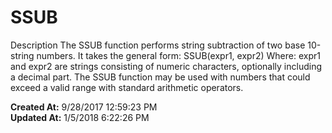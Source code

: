 # SSUB

Description The SSUB function performs string subtraction of two base 10-string numbers. It takes the general form: SSUB(expr1, expr2) Where: expr1 and expr2 are strings consisting of numeric characters, optionally including a decimal part. The SSUB function may be used with numbers that could exceed a valid range with standard arithmetic operators.  

**Created At:** 9/28/2017 12:59:23 PM  
**Updated At:** 1/5/2018 6:22:26 PM  

